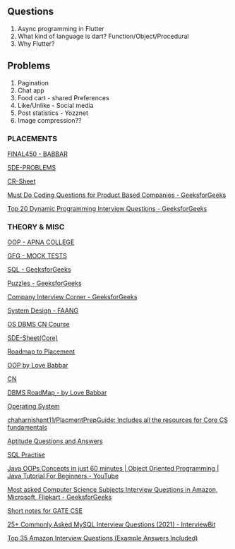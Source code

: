 
## Questions

1. Async programming in Flutter
2. What kind of language is dart? Function/Object/Procedural
3. Why Flutter?



## Problems

1. Pagination
2. Chat app
3. Food cart - shared Preferences
4. Like/Unlike - Social media
5. Post statistics - Yozznet
6. Image compression??


### PLACEMENTS

[FINAL450 - BABBAR](https://drive.google.com/file/d/1FMdN_OCfOI0iAeDlqswCiC2DZzD4nPsb/view)

[SDE-PROBLEMS](https://docs.google.com/document/u/0/d/1SM92efk8oDl8nyVw8NHPnbGexTS9W-1gmTEYfEurLWQ/mobilebasic)

[CR-Sheet](https://docs.google.com/document/d/1L3sbSjPdnoJLBR7vnE-AyDlSGNcd4bcEhu5Rveucpa8/edit)

[Must Do Coding Questions for Product Based Companies - GeeksforGeeks](https://www.geeksforgeeks.org/must-do-coding-questions-for-product-based-companies/)

[Top 20 Dynamic Programming Interview Questions - GeeksforGeeks](https://www.geeksforgeeks.org/top-20-dynamic-programming-interview-questions/)


### THEORY & MISC

[OOP - APNA COLLEGE](https://drive.google.com/file/d/1CljO4lsVcxLXj59X0OMBB5WNhG0fzVOw/view)

[GFG - MOCK TESTS](https://www.geeksforgeeks.org/quiz-corner-gq/)

[SQL - GeeksforGeeks](https://www.geeksforgeeks.org/dbms-gq/sql-gq/)

[Puzzles - GeeksforGeeks](https://www.geeksforgeeks.org/puzzles/)

[Company Interview Corner - GeeksforGeeks](https://www.geeksforgeeks.org/company-interview-corner/)

[System Design - FAANG](https://leetcode.com/discuss/interview-question/1140451/helpful-list-of-leetcode-posts-on-system-design-at-facebook-google-amazon-uber-microsoft)

[OS DBMS CN Course](https://practice.geeksforgeeks.org/courses/SDE-theory?vC=1?loginMode=255)

[SDE-Sheet(Core)](https://docs.google.com/document/d/1sQlRDw6--HwyxeFL7b4kBsOG-Tz7rXMbpWNnfvJErA4/edit)

[Roadmap to Placement](https://whimsical.com/4th-year-roadmap-to-dream-placement-WB2HTZixtsohXoDcvr6Me7)

[OOP by Love Babbar](https://whimsical.com/object-oriented-programming-cheatsheet-by-love-babbar-YbSgLatbWQ4R5paV7EgqFw)

[CN](https://whimsical.com/networking-cheatsheet-by-love-babbar-FcLExFDezehhfsbDPfZDBv)

[DBMS RoadMap - by Love Babbar](https://whimsical.com/dbms-roadmap-by-love-babbar-FmUi8ffVop33t3MmpVxPCo)

[Operating System](https://whimsical.com/operating-system-cheatsheet-by-love-babbar-S9tuWBCSQfzoBRF5EDNinQ)

[chaharnishant11/PlacmentPrepGuide: Includes all the resources for Core CS fundamentals](https://github.com/chaharnishant11/PlacmentPrepGuide)

[Aptitude Questions and Answers](https://www.indiabix.com/aptitude/questions-and-answers/)

[SQL Practise](https://www.w3schools.com/sql/sql_intro.asp)

[Java OOPs Concepts in just 60 minutes | Object Oriented Programming | Java Tutorial For Beginners - YouTube](https://www.youtube.com/watch?v=a199KZGMNxk)

[Most asked Computer Science Subjects Interview Questions in Amazon, Microsoft, Flipkart - GeeksforGeeks](https://www.geeksforgeeks.org/most-asked-computer-science-subjects-interview-questions-in-amazon-microsoft-flipkart/)

[Short notes for GATE CSE](https://www.geeksforgeeks.org/lmns-gq/)

[25+ Commonly Asked MySQL Interview Questions (2021) - InterviewBit](https://www.interviewbit.com/mysql-interview-questions/)

[Top 35 Amazon Interview Questions (Example Answers Included)](https://theinterviewguys.com/amazon-interview-questions/)